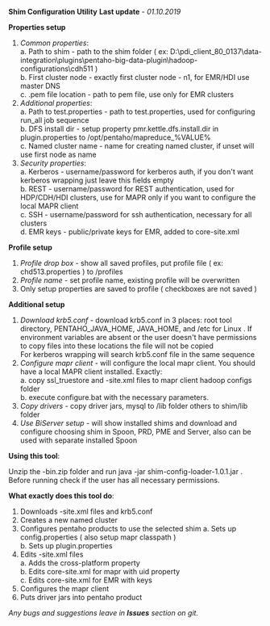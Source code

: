 **Shim Configuration Utility** 
**Last update** - _01.10.2019_  

**Properties setup** 
1. _Common properties_:  
  a. Path to shim - path to the shim folder ( ex: D:\pdi_client_80_0137\data-integration\plugins\pentaho-big-data-plugin\hadoop-configurations\cdh511 )  
  b. First cluster node - exactly first cluster node - n1, for EMR/HDI use master DNS  
  c. .pem file location - path to pem file, use only for EMR clusters
2. _Additional properties_:  
  a. Path to test.properties - path to test.properties, used for configuring run_all job sequence  
  b. DFS install dir - setup property pmr.kettle.dfs.install.dir in plugin.properties to /opt/pentaho/mapreduce_%VALUE%   
  c. Named cluster name - name for creating named cluster, if unset will use first node as name  
3. _Security properties_:  
  a. Kerberos - username/password for kerberos auth, if you don't want kerberos wrapping just leave this fields empty  
  b. REST - username/password for REST authentication, used for HDP/CDH/HDI clusters, use for MAPR only if you want to configure the local MAPR client  
  c. SSH - username/password for ssh authentication, necessary for all clusters  
  d. EMR keys - public/private keys for EMR, added to core-site.xml

**Profile setup**
1. _Profile drop box_ - show all saved profiles, put profile file ( ex: chd513.properties ) to /profiles  
2. _Profile name_ - set profile name, existing profile will be overwritten
3. Only setup properties are saved to profile ( checkboxes are not saved )

**Additional setup**
1. _Download krb5.conf_ - download krb5.conf in 3 places: root tool directory, PENTAHO_JAVA_HOME, JAVA_HOME, and /etc for Linux . If environment variables are absent or the user doesn't have permissions to copy files into these locations the file will not be copied  
For kerberos wrapping will search krb5.conf file in the same sequence
2. _Configure mapr client_ - will configure the local mapr client. You should have a local MAPR client installed. Exactly:  
  a. copy ssl_truestore and -site.xml files to mapr client hadoop configs folder  
  b. execute configure.bat with the necessary parameters.  
3. _Copy drivers_ - copy driver jars, mysql to /lib folder others to shim/lib folder
4. _Use BiServer setup_ - will show installed shims and download and configure choosing shim in Spoon, PRD, PME and Server, also can be used with separate installed Spoon 

**Using this tool**:

Unzip the -bin.zip folder and run java -jar shim-config-loader-1.0.1.jar . Before running check if the user has all necessary permissions.

**What exactly does this tool do**:

1. Downloads -site.xml files and krb5.conf
2. Creates a new named cluster
3. Configures pentaho products to use the selected shim
  a. Sets up config.properties ( also setup mapr classpath )  
  b. Sets up plugin.properties
4. Edits -site.xml files  
  a. Adds the cross-platform property  
  b. Edits core-site.xml for mapr with uid property  
  c. Edits core-site.xml for EMR with keys
4. Configures the mapr client
5. Puts driver jars into pentaho product 

_Any bugs and suggestions leave in **Issues** section on git._
